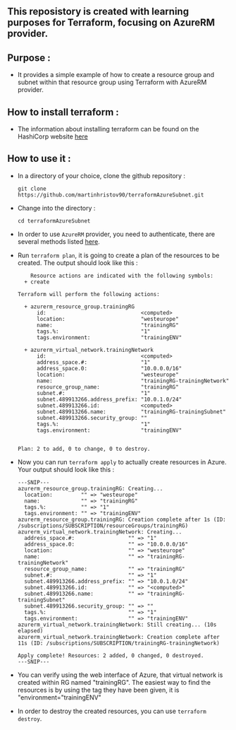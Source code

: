 ## This reposistory is created with learning purposes for Terraform, focusing on AzureRM provider.

## Purpose :

- It provides a simple example of how to create a resource group and subnet within that resource group using Terraform with AzureRM provider.

## How to install terraform : 

- The information about installing terraform can be found on the HashiCorp website 
[here](https://learn.hashicorp.com/terraform/getting-started/install.html)

## How to use it :

- In a directory of your choice, clone the github repository :
    ```
    git clone https://github.com/martinhristov90/terraformAzureSubnet.git
    ```

- Change into the directory :
    ```
    cd terraformAzureSubnet
    ```

- In order to use `AzureRM` provider, you need to authenticate, there are several methods listed [here](https://www.terraform.io/docs/providers/azurerm/auth/service_principal_client_secret.html).

- Run `terraform plan`, it is going to create a plan of the resources to be created. The output should look like this :

    ```
        Resource actions are indicated with the following symbols:
      + create

    Terraform will perform the following actions:

      + azurerm_resource_group.trainingRG
          id:                              <computed>
          location:                        "westeurope"
          name:                            "trainingRG"
          tags.%:                          "1"
          tags.environment:                "trainingENV"

      + azurerm_virtual_network.trainingNetwork
          id:                              <computed>
          address_space.#:                 "1"
          address_space.0:                 "10.0.0.0/16"
          location:                        "westeurope"
          name:                            "trainingRG-trainingNetwork"
          resource_group_name:             "trainingRG"
          subnet.#:                        "1"
          subnet.489913266.address_prefix: "10.0.1.0/24"
          subnet.489913266.id:             <computed>
          subnet.489913266.name:           "trainingRG-trainingSubnet"
          subnet.489913266.security_group: ""
          tags.%:                          "1"
          tags.environment:                "trainingENV"


    Plan: 2 to add, 0 to change, 0 to destroy.

    ```

- Now you can run `terraform apply` to actually create resources in Azure. Your output should look like this :

    ```
    ---SNIP---
    azurerm_resource_group.trainingRG: Creating...
      location:         "" => "westeurope"
      name:             "" => "trainingRG"
      tags.%:           "" => "1"
      tags.environment: "" => "trainingENV"
    azurerm_resource_group.trainingRG: Creation complete after 1s (ID: /subscriptions/SUBSCRIPTION/resourceGroups/trainingRG)
    azurerm_virtual_network.trainingNetwork: Creating...
      address_space.#:                 "" => "1"
      address_space.0:                 "" => "10.0.0.0/16"
      location:                        "" => "westeurope"
      name:                            "" => "trainingRG-trainingNetwork"
      resource_group_name:             "" => "trainingRG"
      subnet.#:                        "" => "1"
      subnet.489913266.address_prefix: "" => "10.0.1.0/24"
      subnet.489913266.id:             "" => "<computed>"
      subnet.489913266.name:           "" => "trainingRG-trainingSubnet"
      subnet.489913266.security_group: "" => ""
      tags.%:                          "" => "1"
      tags.environment:                "" => "trainingENV"
    azurerm_virtual_network.trainingNetwork: Still creating... (10s elapsed)
    azurerm_virtual_network.trainingNetwork: Creation complete after 11s (ID: /subscriptions/SUBSCRIPTION/trainingRG-trainingNetwork)

    Apply complete! Resources: 2 added, 0 changed, 0 destroyed.
    ---SNIP---
    ```
- You can verify using the web interface of Azure, that virtual network is created within RG named "trainingRG". The easiest way to find the resources is by using the tag they have been given, it is "environment="trainingENV"

- In order to destroy the created resources, you can use `terraform destroy`.